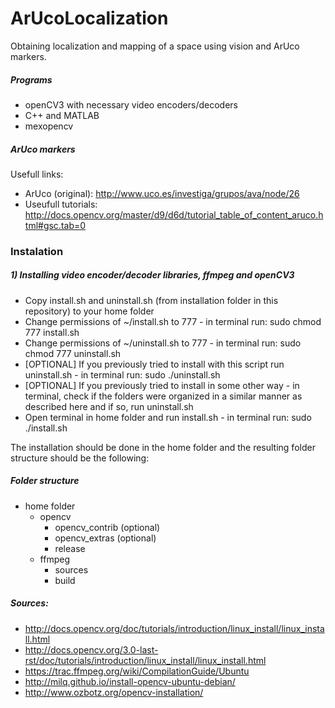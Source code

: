 # ArUcoLocalization

Obtaining localization and mapping of a space using vision and ArUco markers. 

##### Programs
* openCV3 with necessary video encoders/decoders
* C++ and MATLAB
* mexopencv

##### ArUco markers

Usefull links:
* ArUco (original): http://www.uco.es/investiga/grupos/ava/node/26
* Useufull tutorials: http://docs.opencv.org/master/d9/d6d/tutorial_table_of_content_aruco.html#gsc.tab=0

### Instalation 

##### 1) Installing video encoder/decoder libraries, ffmpeg and openCV3

* Copy install.sh and uninstall.sh (from installation folder in this repository) to your home folder
* Change permissions of ~/install.sh to 777 - in terminal run: sudo chmod 777 install.sh
* Change permissions of ~/uninstall.sh to 777 - in terminal run: sudo chmod 777 uninstall.sh
* [OPTIONAL] If you previously tried to install with this script run uninstall.sh - in terminal run: sudo ./uninstall.sh
* [OPTIONAL] If you previously tried to install in some other way - in terminal, check if the folders were organized in a similar manner as described here and if so, run uninstall.sh 
* Open terminal in home folder and run install.sh - in terminal run: sudo ./install.sh

The installation should be done in the home folder and the resulting folder structure should be the following:

##### Folder structure

* home folder 
	* opencv
		* opencv_contrib (optional)
		* opencv_extras (optional)
		* release 
	* ffmpeg
		* sources
		* build

##### Sources:

* http://docs.opencv.org/doc/tutorials/introduction/linux_install/linux_install.html 
* http://docs.opencv.org/3.0-last-rst/doc/tutorials/introduction/linux_install/linux_install.html
* https://trac.ffmpeg.org/wiki/CompilationGuide/Ubuntu
* http://milq.github.io/install-opencv-ubuntu-debian/
* http://www.ozbotz.org/opencv-installation/

